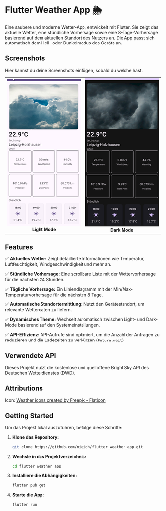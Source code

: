 # Flutter Weather App 🌦️

Eine saubere und moderne Wetter-App, entwickelt mit Flutter. Sie zeigt das aktuelle Wetter, eine stündliche Vorhersage sowie eine 8-Tage-Vorhersage basierend auf dem aktuellen Standort des Nutzers an. Die App passt sich automatisch dem Hell- oder Dunkelmodus des Geräts an.

## Screenshots

Hier kannst du deine Screenshots einfügen, sobald du welche hast.

<table>
  <tr>
    <td align="center">
      <img src="https://github.com/nieich/readme-media/blob/main/flutter-weather-app/flutter_weather_app_light_mode.png" width="250" alt="Light Mode">
      <br>
      <strong>Light Mode</strong>
    </td>
    <td align="center">
      <img src="https://github.com/nieich/readme-media/blob/main/flutter-weather-app/flutter_weather_app_dark_mode.png" width="250" alt="Dark Mode">
      <br>
      <strong>Dark Mode</strong>
    </td>
  </tr>
</table>

## Features

✅ **Aktuelles Wetter:** Zeigt detaillierte Informationen wie Temperatur, Luftfeuchtigkeit, Windgeschwindigkeit und mehr an.

✅ **Stündliche Vorhersage:** Eine scrollbare Liste mit der Wettervorhersage für die nächsten 24 Stunden.

✅ **Tägliche Vorhersage:** Ein Liniendiagramm mit der Min/Max-Temperaturvorhersage für die nächsten 8 Tage.

✅ **Automatische Standortermittlung:** Nutzt den Gerätestandort, um relevante Wetterdaten zu liefern.

✅ **Dynamisches Theme:** Wechselt automatisch zwischen Light- und Dark-Mode basierend auf den Systemeinstellungen.

✅ **API-Effizienz:** API-Aufrufe sind optimiert, um die Anzahl der Anfragen zu reduzieren und die Ladezeiten zu verkürzen (`Future.wait`).

## Verwendete API

Dieses Projekt nutzt die kostenlose und quelloffene Bright Sky API des Deutschen Wetterdienstes (DWD).

## Attributions

Icon: <a href="https://www.flaticon.com/free-icons/weather" title="weather icons">Weather icons created by Freepik - Flaticon</a>

## Getting Started

Um das Projekt lokal auszuführen, befolge diese Schritte:

1.  **Klone das Repository:**
    ```sh
    git clone https://github.com/nieich/flutter_weather_app.git
    ```
2.  **Wechsle in das Projektverzeichnis:**
    ```sh
    cd flutter_weather_app
    ```
3.  **Installiere die Abhängigkeiten:**
    ```sh
    flutter pub get
    ```
4.  **Starte die App:**
    ```sh
    flutter run
    ```
